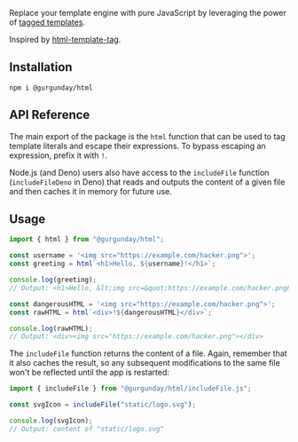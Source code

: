 Replace your template engine with pure JavaScript by leveraging the power of [tagged templates](https://developer.mozilla.org/en-US/docs/Web/JavaScript/Reference/Template_literals#tagged_templates).

Inspired by [html-template-tag](https://github.com/AntonioVdlC/html-template-tag).

## Installation

```shell
npm i @gurgunday/html
```

## API Reference

The main export of the package is the `html` function that can be used to tag template literals and escape their expressions. To bypass escaping an expression, prefix it with `!`.

Node.js (and Deno) users also have access to the `includeFile` function (`includeFileDeno` in Deno) that reads and outputs the content of a given file and then caches it in memory for future use.

## Usage

```js
import { html } from "@gurgunday/html";

const username = '<img src="https://example.com/hacker.png">';
const greeting = html`<h1>Hello, ${username}!</h1>`;

console.log(greeting);
// Output: <h1>Hello, &lt;img src=&quot;https://example.com/hacker.png&quot;&gt;</h1>

const dangerousHTML = '<img src="https://example.com/hacker.png">';
const rawHTML = html`<div>!${dangerousHTML}</div>`;

console.log(rawHTML);
// Output: <div><img src="https://example.com/hacker.png"></div>
```

The `includeFile` function returns the content of a file. Again, remember that it also caches the result, so any subsequent modifications to the same file won't be reflected until the app is restarted:

```js
import { includeFile } from "@gurgunday/html/includeFile.js";

const svgIcon = includeFile("static/logo.svg");

console.log(svgIcon);
// Output: content of "static/logo.svg"
```
